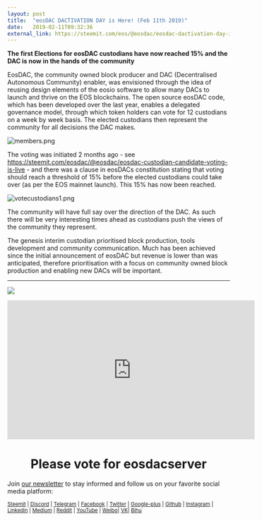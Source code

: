 ```yaml
---
layout: post
title:  "eosDAC DACTIVATION DAY is Here! (Feb 11th 2019)"
date:   2019-02-11T09:32:36
external_link: https://steemit.com/eos/@eosdac/eosdac-dactivation-day-is-here-feb-11th-2019
---
```

**The first Elections for eosDAC custodians have now reached 15% and the DAC is now in the hands of the community**

EosDAC, the community owned block producer and DAC (Decentralised Autonomous Community) enabler, was envisioned through the idea of reusing design elements of the eosio software to allow many DACs to launch and thrive on the EOS blockchains. The open source eosDAC code, which has been developed over the last year, enables a delegated governance model, through which token holders can vote for 12 custodians on a week by week basis. The elected custodians then represent the community for all decisions the DAC makes. 

![members.png](https://cdn.steemitimages.com/DQmTWHB72LqWB3zQXXchZytH5ekgPnxyY2h5Gue2FpLT1D2/members.png)

The voting was initiated 2 months ago - see https://steemit.com/eosdac/@eosdac/eosdac-custodian-candidate-voting-is-live - and there was a clause in eosDACs constitution stating that voting should reach a threshold of 15% before the elected custodians could take over (as per the EOS mainnet launch).  This 15% has now been reached.

![votecustodians1.png](https://cdn.steemitimages.com/DQmQCNYNCBwvdEsDB1JUakToV4UJFt2Zdfpix8y5k1JSRHH/votecustodians1.png)

The community will have full say over the direction of the DAC. As such there will be very interesting times ahead as custodians push the views of the community they represent. 

The genesis interim custodian prioritised block production, tools development and community communication. Much has been achieved since the initial announcement of eosDAC but revenue is lower than was anticipated, therefore  prioritisation with a focus on community owned block production and enabling new DACs will be important.

----

<a href="https://eosdac.io/"><img src="https://cdn.steemitimages.com/DQmRQWM3QtQ21wddAMCjbVRhB3rM7L4AGWLY9QpNmkXNLps/Screen%20Shot%202018-06-12%20at%2011.00.55%20PM.png"></a>

<iframe width="560" height="315" src="https://www.youtube.com/embed/PbQpAJOP6iA" frameborder="0" allow="autoplay; encrypted-media" allowfullscreen></iframe>

<center><h1>Please vote for eosdacserver</h1></center>

Join <a href="https://eosdac.io/news/#newsletter">our newsletter</a> to stay informed and follow us on your favorite social media platform:

<sub><a href="https://steemit.com/@eosdac" target="_blank">Steemit</a> | <a href="http://discord.io/eosdac" target="_blank">Discord</a> | <a href="https://t.me/eosdacio" target="_blank">Telegram</a> | <a href="https://facebook.com/eosdac" target="_blank">Facebook</a> | <a href="https://twitter.com/eosdac" target="_blank">Twitter</a> | <a href="https://plus.google.com/+eosdac" target="_blank">Google-plus</a> | <a href="https://github.com/eosdac" target="_blank">Github</a> | <a href="https://instagram.com/eosdac" target="_blank">Instagram</a> | <a href="https://linkedin.com/company/eosdac" target="_blank">Linkedin</a> | <a href="https://medium.com/eosdac" target="_blank">Medium</a> | <a href="https://www.reddit.com/r/EOSDAC/" target="_blank">Reddit</a> | <a href="https://www.youtube.com/eosdac" target="_blank">YouTube</a> | <a href="http://weibo.com/eosdac" target=”_blank”>Weibo</a>| <a href="https://vk.com/eosdac" target="_blank">VK</a>| <a href="https://bihu.com/people/586348" target="_blank">Bihu</a></sub>
